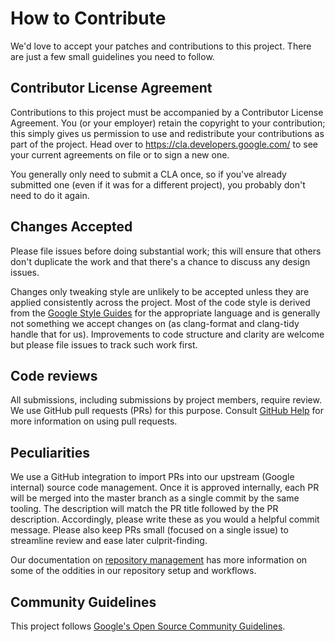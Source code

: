 # How to Contribute

We'd love to accept your patches and contributions to this project. There are
just a few small guidelines you need to follow.

## Contributor License Agreement

Contributions to this project must be accompanied by a Contributor License
Agreement. You (or your employer) retain the copyright to your contribution;
this simply gives us permission to use and redistribute your contributions as
part of the project. Head over to <https://cla.developers.google.com/> to see
your current agreements on file or to sign a new one.

You generally only need to submit a CLA once, so if you've already submitted one
(even if it was for a different project), you probably don't need to do it
again.

## Changes Accepted

Please file issues before doing substantial work; this will ensure that others
don't duplicate the work and that there's a chance to discuss any design issues.

Changes only tweaking style are unlikely to be accepted unless they are applied
consistently across the project. Most of the code style is derived from the
[Google Style Guides](http://google.github.io/styleguide/) for the appropriate
language and is generally not something we accept changes on (as clang-format
and clang-tidy handle that for us). Improvements to code structure and clarity
are welcome but please file issues to track such work first.

## Code reviews

All submissions, including submissions by project members, require review. We
use GitHub pull requests (PRs) for this purpose. Consult
[GitHub Help](https://help.github.com/articles/about-pull-requests/) for more
information on using pull requests.

## Peculiarities

We use a GitHub integration to import PRs into our upstream (Google internal)
source code management. Once it is approved internally, each PR will be merged
into the master branch as a single commit by the same tooling. The description
will match the PR title followed by the PR description. Accordingly, please
write these as you would a helpful commit message. Please also keep PRs small
(focused on a single issue) to streamline review and ease later culprit-finding.

Our documentation on
[repository management](https://github.com/google/iree/blob/master/docs/repository_management.md)
has more information on some of the oddities in our repository setup and
workflows.

## Community Guidelines

This project follows
[Google's Open Source Community Guidelines](https://opensource.google.com/conduct/).
